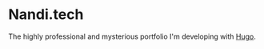 # Nandi.tech

The highly professional and mysterious portfolio I'm developing with [Hugo](https://gohugo.io).
